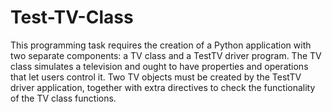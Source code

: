 # Test-TV-Class

This programming task requires the creation of a Python application with two separate components: a TV class and a TestTV driver program. The TV class simulates a television and ought to have properties and operations that let users control it. Two TV objects must be created by the TestTV driver application, together with extra directives to check the functionality of the TV class functions.

